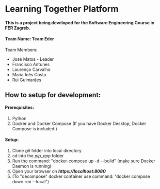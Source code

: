 # Learning Together Platform

#### This is a project being developed for the Software Engineering Course in FER Zagreb.

#### Team Name: **Team Eder**

Team Members:
- José Matos - Leader
- Francisco Antunes
- Lourenço Carvalho
- Maria Inês Costa
- Rui Guimarães

## How to setup for development:

#### **Prerequisites**:

1. Python
2. Docker and Docker Compose (If you have Docker Desktop, Docker Compose is included.)

#### **Setup**:

1. Clone *git* folder into local directory
2. cd into the *plp_app* folder
3. Run the command: "docker-compose up -d --build" (make sure Docker Daemon is running)
4. Open your browser on ***https://localhost:8080***
5. (To "decompose" docker container use command: "docker compose down rmi --local")